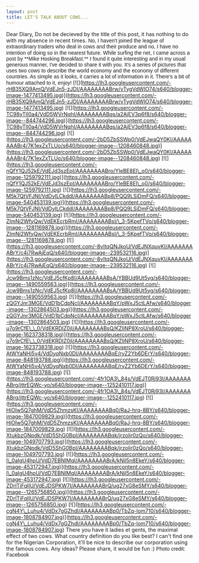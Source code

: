 ```yaml
---
layout: post
title: LET'S TALK ABOUT COWS...
---
```

 Dear Diary, <span
style="font-family: 'Helvetica Neue Light', HelveticaNeue-Light, helvetica, arial, sans-serif;">
</span> Do not be decieved by the title of this post, it has nothing to
do with my absence in recent times. <span
style="font-family: 'Helvetica Neue Light', HelveticaNeue-Light, helvetica, arial, sans-serif;">No,
I haven't joined the league of extraordinary traders who deal in cows
and their produce and no, I have no intention of doing so in the nearest
future.</span> <span
style="font-family: 'Helvetica Neue Light', HelveticaNeue-Light, helvetica, arial, sans-serif;">
</span> <span
style="font-family: 'Helvetica Neue Light', HelveticaNeue-Light, helvetica, arial, sans-serif;">While
surfing the net, I came across a post by \*\*Mike Hosking Breakfast.\*\*
I found it quite interesting and in my usual generous manner, I've
decided to share it with you. It's a series of pictures that uses two
cows to describe the world economy and the economy of different
countries. As simple as it looks, it carries a lot of information in it.
There's a bit of humour attached to it, enjoy!</span> <span
style="font-family: 'Helvetica Neue Light', HelveticaNeue-Light, helvetica, arial, sans-serif;">
</span> <span
style="font-family: 'Helvetica Neue Light', HelveticaNeue-Light, helvetica, arial, sans-serif;"></span>
\[!\[\](https://lh3.googleusercontent.com/-rHB35XQ9AmQ/VdEJn5-zJDI/AAAAAAAABrw/vTygVdWIO74/s640/blogger-image-1477413495.jpg)\](https://lh3.googleusercontent.com/-rHB35XQ9AmQ/VdEJn5-zJDI/AAAAAAAABrw/vTygVdWIO74/s640/blogger-image-1477413495.jpg)
<span
style="font-family: 'Helvetica Neue Light', HelveticaNeue-Light, helvetica, arial, sans-serif;"></span>
\[!\[\](https://lh3.googleusercontent.com/-TC98yTll0a4/VdD5WVrNqhI/AAAAAAAABqs/a2AjEV3p6f8/s640/blogger-image--844744296.jpg)\](https://lh3.googleusercontent.com/-TC98yTll0a4/VdD5WVrNqhI/AAAAAAAABqs/a2AjEV3p6f8/s640/blogger-image--844744296.jpg)
\[!\[\](https://lh3.googleusercontent.com/-2bD5ZbSSWp0/VdEJwaQY0KI/AAAAAAAABr4/7K1exZxTLUo/s640/blogger-image--1208460848.jpg)\](https://lh3.googleusercontent.com/-2bD5ZbSSWp0/VdEJwaQY0KI/AAAAAAAABr4/7K1exZxTLUo/s640/blogger-image--1208460848.jpg)
\[!\[\](https://lh3.googleusercontent.com/-nQfY1QJ52kE/VdEJd3szEpI/AAAAAAAABro/YIeBE8EI\_o0/s640/blogger-image-1259792111.jpg)\](https://lh3.googleusercontent.com/-nQfY1QJ52kE/VdEJd3szEpI/AAAAAAAABro/YIeBE8EI\_o0/s640/blogger-image-1259792111.jpg)
\[!\[\](https://lh3.googleusercontent.com/-M5k7QtVFJNI/VdDyILCkddI/AAAAAAAABp8/PQQ9LSiDmFQ/s640/blogger-image-540453139.jpg)\](https://lh3.googleusercontent.com/-M5k7QtVFJNI/VdDyILCkddI/AAAAAAAABp8/PQQ9LSiDmFQ/s640/blogger-image-540453139.jpg)
\[!\[\](https://lh3.googleusercontent.com/-ZImNj2WfyQw/VdEKEcrbRmI/AAAAAAAABsI/\_3-5KpefTVo/s640/blogger-image--1281169878.jpg)\](https://lh3.googleusercontent.com/-ZImNj2WfyQw/VdEKEcrbRmI/AAAAAAAABsI/\_3-5KpefTVo/s640/blogger-image--1281169878.jpg)
\[!\[\](https://lh3.googleusercontent.com/-8vItqQNJkoU/VdEJNXquvKI/AAAAAAAABrY/c4j7RwAjEqQ/s640/blogger-image--239532116.jpg)\](https://lh3.googleusercontent.com/-8vItqQNJkoU/VdEJNXquvKI/AAAAAAAABrY/c4j7RwAjEqQ/s640/blogger-image--239532116.jpg)
\[!\[\](https://lh3.googleusercontent.com/-Jcw9Bms1zNc/VdEJ5cfKp8I/AAAAAAAABsA/YBBUd9Ut5yg/s640/blogger-image--1490559563.jpg)\](https://lh3.googleusercontent.com/-Jcw9Bms1zNc/VdEJ5cfKp8I/AAAAAAAABsA/YBBUd9Ut5yg/s640/blogger-image--1490559563.jpg)
<span
style="font-family: 'Helvetica Neue Light', HelveticaNeue-Light, helvetica, arial, sans-serif;"></span>
\[!\[\](https://lh3.googleusercontent.com/-zQGYJnr3MGE/VdD1bCdpNcI/AAAAAAAABqY/pWxJ5ctLAfw/s640/blogger-image--1302864503.jpg)\](https://lh3.googleusercontent.com/-zQGYJnr3MGE/VdD1bCdpNcI/AAAAAAAABqY/pWxJ5ctLAfw/s640/blogger-image--1302864503.jpg)
<span
style="font-family: 'Helvetica Neue Light', HelveticaNeue-Light, helvetica, arial, sans-serif;"></span>
\[!\[\](https://lh3.googleusercontent.com/-u7o9rCfE\_\_0/VdEKRDlZ0jI/AAAAAAAABsQ/KZliNP8XroU/s640/blogger-image-1623738318.jpg)\](https://lh3.googleusercontent.com/-u7o9rCfE\_\_0/VdEKRDlZ0jI/AAAAAAAABsQ/KZliNP8XroU/s640/blogger-image-1623738318.jpg)
<span
style="font-family: 'Helvetica Neue Light', HelveticaNeue-Light, helvetica, arial, sans-serif;"></span>
\[!\[\](https://lh3.googleusercontent.com/-AtWYaNHi5v4/VdDyqNxb0DI/AAAAAAAABqE/ryZ2Yb6DErY/s640/blogger-image-848193788.jpg)\](https://lh3.googleusercontent.com/-AtWYaNHi5v4/VdDyqNxb0DI/AAAAAAAABqE/ryZ2Yb6DErY/s640/blogger-image-848193788.jpg)
<span
style="font-family: 'Helvetica Neue Light', HelveticaNeue-Light, helvetica, arial, sans-serif;"></span>
\[!\[\](https://lh3.googleusercontent.com/-4fr1OA3\_84s/VdEJT0Rj93I/AAAAAAAABrg/jttrEQWc-yo/s640/blogger-image--1252410117.jpg)\](https://lh3.googleusercontent.com/-4fr1OA3\_84s/VdEJT0Rj93I/AAAAAAAABrg/jttrEQWc-yo/s640/blogger-image--1252410117.jpg)
\[!\[\](https://lh3.googleusercontent.com/-HiOIw5Q7ghM/VdD5ZhmzsKI/AAAAAAAABq0/RaJ-hrq-8BY/s640/blogger-image-1847009829.jpg)\](https://lh3.googleusercontent.com/-HiOIw5Q7ghM/VdD5ZhmzsKI/AAAAAAAABq0/RaJ-hrq-8BY/s640/blogger-image-1847009829.jpg)
\[!\[\](https://lh3.googleusercontent.com/-XtukbzGNpdk/VdD5ShG0BpI/AAAAAAAABqk/jrzolir0zQo/s640/blogger-image-1049707793.jpg)\](https://lh3.googleusercontent.com/-XtukbzGNpdk/VdD5ShG0BpI/AAAAAAAABqk/jrzolir0zQo/s640/blogger-image-1049707793.jpg)
\[!\[\](https://lh3.googleusercontent.com/-I\_0aIgU4hpU/VdD7EBNIMqI/AAAAAAAABrA/kNil5n8EkeY/s640/blogger-image-453172947.jpg)\](https://lh3.googleusercontent.com/-I\_0aIgU4hpU/VdD7EBNIMqI/AAAAAAAABrA/kNil5n8EkeY/s640/blogger-image-453172947.jpg)
\[!\[\](https://lh3.googleusercontent.com/-ZDrlTiFqIIU/VdEJDSPKW7I/AAAAAAAABrQ/ug27xG8eSMY/s640/blogger-image--1265756850.jpg)\](https://lh3.googleusercontent.com/-ZDrlTiFqIIU/VdEJDSPKW7I/AAAAAAAABrQ/ug27xG8eSMY/s640/blogger-image--1265756850.jpg)
\[!\[\](https://lh3.googleusercontent.com/-cgN4Y\_Luhu4/VdDx7gGZhdI/AAAAAAAABp0/TbZq-lom710/s640/blogger-image-1808784907.jpg)\](https://lh3.googleusercontent.com/-cgN4Y\_Luhu4/VdDx7gGZhdI/AAAAAAAABp0/TbZq-lom710/s640/blogger-image-1808784907.jpg)
There you have it ladies et gents, the maximal effect of two cows. What
country definition do you like best? I can't find one for the Nigerian
Corporation, it'll be nice to describe our corporation using the famous
cows. Any ideas? Please share, it would be fun :) <span
style="font-family: 'Helvetica Neue Light', HelveticaNeue-Light, helvetica, arial, sans-serif;">
</span> <span
style="font-family: 'Helvetica Neue Light', HelveticaNeue-Light, helvetica, arial, sans-serif;">
</span> <span
style="font-family: 'Helvetica Neue Light', HelveticaNeue-Light, helvetica, arial, sans-serif;">Photo
credit: Facebook</span>
